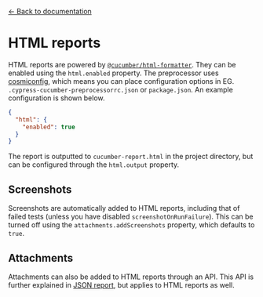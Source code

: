 [← Back to documentation](readme.md)

# HTML reports

HTML reports are powered by [`@cucumber/html-formatter`](https://github.com/cucumber/html-formatter). They can be enabled using the `html.enabled` property. The preprocessor uses [cosmiconfig](https://github.com/davidtheclark/cosmiconfig), which means you can place configuration options in EG. `.cypress-cucumber-preprocessorrc.json` or `package.json`. An example configuration is shown below.

```json
{
  "html": {
    "enabled": true
  }
}
```

The report is outputted to `cucumber-report.html` in the project directory, but can be configured through the `html.output` property.

## Screenshots

Screenshots are automatically added to HTML reports, including that of failed tests (unless you have disabled `screenshotOnRunFailure`). This can be turned off using the `attachments.addScreenshots` property, which defaults to `true`.

## Attachments

Attachments can also be added to HTML reports through an API. This API is further explained in [JSON report](json-report.md), but applies to HTML reports as well.
